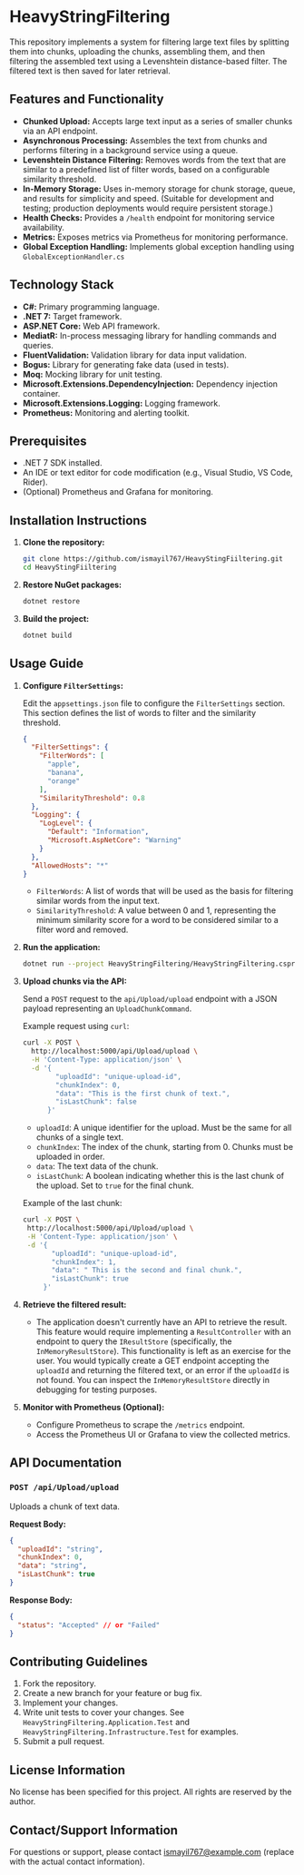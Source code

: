 # HeavyStringFiltering

This repository implements a system for filtering large text files by splitting them into chunks, uploading the chunks, assembling them, and then filtering the assembled text using a Levenshtein distance-based filter.  The filtered text is then saved for later retrieval.

## Features and Functionality

*   **Chunked Upload:**  Accepts large text input as a series of smaller chunks via an API endpoint.
*   **Asynchronous Processing:**  Assembles the text from chunks and performs filtering in a background service using a queue.
*   **Levenshtein Distance Filtering:**  Removes words from the text that are similar to a predefined list of filter words, based on a configurable similarity threshold.
*   **In-Memory Storage:** Uses in-memory storage for chunk storage, queue, and results for simplicity and speed.  (Suitable for development and testing; production deployments would require persistent storage.)
*   **Health Checks:** Provides a `/health` endpoint for monitoring service availability.
*   **Metrics:** Exposes metrics via Prometheus for monitoring performance.
*   **Global Exception Handling:** Implements global exception handling using `GlobalExceptionHandler.cs`

## Technology Stack

*   **C#:** Primary programming language.
*   **.NET 7:** Target framework.
*   **ASP.NET Core:** Web API framework.
*   **MediatR:** In-process messaging library for handling commands and queries.
*   **FluentValidation:** Validation library for data input validation.
*   **Bogus:** Library for generating fake data (used in tests).
*   **Moq:** Mocking library for unit testing.
*   **Microsoft.Extensions.DependencyInjection:**  Dependency injection container.
*   **Microsoft.Extensions.Logging:** Logging framework.
*   **Prometheus:** Monitoring and alerting toolkit.

## Prerequisites

*   .NET 7 SDK installed.
*   An IDE or text editor for code modification (e.g., Visual Studio, VS Code, Rider).
*   (Optional) Prometheus and Grafana for monitoring.

## Installation Instructions

1.  **Clone the repository:**

    ```bash
    git clone https://github.com/ismayil767/HeavyStingFiiltering.git
    cd HeavyStingFiiltering
    ```

2.  **Restore NuGet packages:**

    ```bash
    dotnet restore
    ```

3.  **Build the project:**

    ```bash
    dotnet build
    ```

## Usage Guide

1.  **Configure `FilterSettings`:**

    Edit the `appsettings.json` file to configure the `FilterSettings` section. This section defines the list of words to filter and the similarity threshold.

    ```json
    {
      "FilterSettings": {
        "FilterWords": [
          "apple",
          "banana",
          "orange"
        ],
        "SimilarityThreshold": 0.8
      },
      "Logging": {
        "LogLevel": {
          "Default": "Information",
          "Microsoft.AspNetCore": "Warning"
        }
      },
      "AllowedHosts": "*"
    }
    ```

    *   `FilterWords`: A list of words that will be used as the basis for filtering similar words from the input text.
    *   `SimilarityThreshold`: A value between 0 and 1, representing the minimum similarity score for a word to be considered similar to a filter word and removed.

2.  **Run the application:**

    ```bash
    dotnet run --project HeavyStringFiltering/HeavyStringFiltering.csproj
    ```

3.  **Upload chunks via the API:**

    Send a `POST` request to the `api/Upload/upload` endpoint with a JSON payload representing an `UploadChunkCommand`.

    Example request using `curl`:

    ```bash
    curl -X POST \
      http://localhost:5000/api/Upload/upload \
      -H 'Content-Type: application/json' \
      -d '{
            "uploadId": "unique-upload-id",
            "chunkIndex": 0,
            "data": "This is the first chunk of text.",
            "isLastChunk": false
          }'
    ```

    *   `uploadId`: A unique identifier for the upload.  Must be the same for all chunks of a single text.
    *   `chunkIndex`: The index of the chunk, starting from 0.  Chunks must be uploaded in order.
    *   `data`: The text data of the chunk.
    *   `isLastChunk`: A boolean indicating whether this is the last chunk of the upload.  Set to `true` for the final chunk.

    Example of the last chunk:

     ```bash
    curl -X POST \
      http://localhost:5000/api/Upload/upload \
      -H 'Content-Type: application/json' \
      -d '{
            "uploadId": "unique-upload-id",
            "chunkIndex": 1,
            "data": " This is the second and final chunk.",
            "isLastChunk": true
          }'
    ```

4.  **Retrieve the filtered result:**

    *   The application doesn't currently have an API to retrieve the result. This feature would require implementing a `ResultController` with an endpoint to query the `IResultStore` (specifically, the `InMemoryResultStore`).  This functionality is left as an exercise for the user.  You would typically create a GET endpoint accepting the `uploadId` and returning the filtered text, or an error if the `uploadId` is not found.  You can inspect the `InMemoryResultStore` directly in debugging for testing purposes.

5.  **Monitor with Prometheus (Optional):**

    *   Configure Prometheus to scrape the `/metrics` endpoint.
    *   Access the Prometheus UI or Grafana to view the collected metrics.

## API Documentation

### `POST /api/Upload/upload`

Uploads a chunk of text data.

**Request Body:**

```json
{
  "uploadId": "string",
  "chunkIndex": 0,
  "data": "string",
  "isLastChunk": true
}
```

**Response Body:**

```json
{
  "status": "Accepted" // or "Failed"
}
```

## Contributing Guidelines

1.  Fork the repository.
2.  Create a new branch for your feature or bug fix.
3.  Implement your changes.
4.  Write unit tests to cover your changes.  See `HeavyStringFiltering.Application.Test` and `HeavyStringFiltering.Infrastructure.Test` for examples.
5.  Submit a pull request.

## License Information

No license has been specified for this project.  All rights are reserved by the author.

## Contact/Support Information

For questions or support, please contact ismayil767@example.com (replace with the actual contact information).